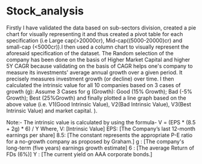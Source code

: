 # Stock_analysis

Firstly I have validated the data based on sub-sectors division, created a pie chart for visually representing it and thus created a pivot table for each specification (i.e Large cap(>20000cr), Mid-cap((5000-20000)cr) and small-cap (<5000cr)).I then used a column chart to visually represent the aforesaid specification of the dataset.
The Random selection of the company has been done on the basis of Higher Market Capital and higher 5Y CAGR because validating on the basis of CAGR helps one's company to measure its investments' average annual growth over a given period. It precisely measures investment growth (or decline) over time. I then calculated the intrinsic value for all 10 companies based on 3 cases of growth (g): Assume 3 Cases for g (Growth): Good (15% Growth); Bad (-5% Growth); Best (25%Growth) and finally plotted a line graph based on the above value (i.e. V1(Good Intrinsic Value), V2(Bad Intrinsic Value), V3(Best Intrinsic Value) and market capital. ).

Note:- The intrinsic value is calculated by using the formula-
                          V = (EPS * (8.5 + 2g) * 6) / Y
Where,
V: [Intrinsic Value]
EPS: [The Company’s last 12-month earnings per share]
8.5: [The constant represents the appropriate P-E ratio for a no-growth company as   proposed by Graham.]
g : [The company's long-term (five years) earnings growth estimate]
6 : [The average Return of FDs (6%)]
Y : [The current yield on AAA corporate bonds.]
